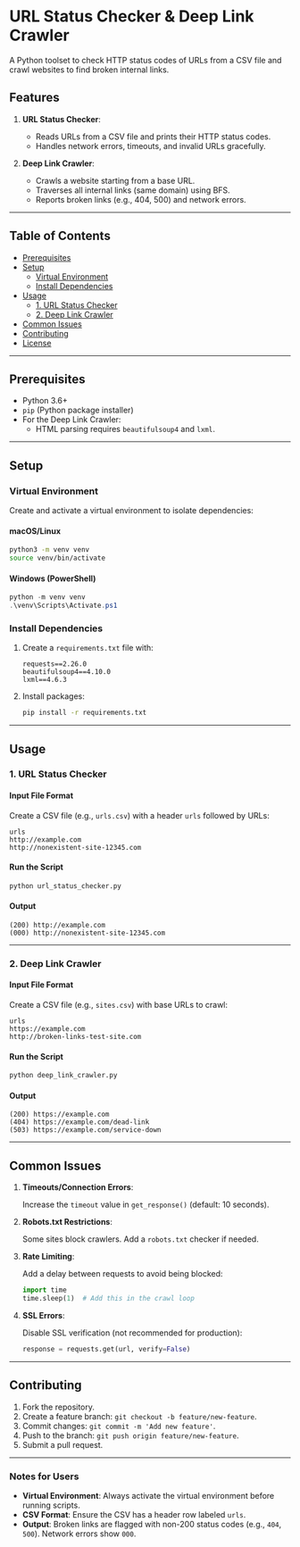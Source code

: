 # URL Status Checker & Deep Link Crawler

A Python toolset to check HTTP status codes of URLs from a CSV file and crawl websites to find broken internal links.

## Features

1. **URL Status Checker**:

   - Reads URLs from a CSV file and prints their HTTP status codes.
   - Handles network errors, timeouts, and invalid URLs gracefully.

2. **Deep Link Crawler**:
   - Crawls a website starting from a base URL.
   - Traverses all internal links (same domain) using BFS.
   - Reports broken links (e.g., 404, 500) and network errors.

---

## Table of Contents

- [Prerequisites](#prerequisites)
- [Setup](#setup)
  - [Virtual Environment](#virtual-environment)
  - [Install Dependencies](#install-dependencies)
- [Usage](#usage)
  - [1. URL Status Checker](#1-url-status-checker)
  - [2. Deep Link Crawler](#2-deep-link-crawler)
- [Common Issues](#common-issues)
- [Contributing](#contributing)
- [License](#license)

---

## Prerequisites

- Python 3.6+
- `pip` (Python package installer)
- For the Deep Link Crawler:
  - HTML parsing requires `beautifulsoup4` and `lxml`.

---

## Setup

### Virtual Environment

Create and activate a virtual environment to isolate dependencies:

#### **macOS/Linux**

```bash
python3 -m venv venv
source venv/bin/activate
```

#### **Windows (PowerShell)**

```powershell
python -m venv venv
.\venv\Scripts\Activate.ps1
```

### Install Dependencies

1. Create a `requirements.txt` file with:

   ```text
   requests==2.26.0
   beautifulsoup4==4.10.0
   lxml==4.6.3
   ```

2. Install packages:

   ```bash
   pip install -r requirements.txt
   ```

---

## Usage

### 1. URL Status Checker

#### Input File Format

Create a CSV file (e.g., `urls.csv`) with a header `urls` followed by URLs:

```csv
urls
http://example.com
http://nonexistent-site-12345.com
```

#### Run the Script

```bash
python url_status_checker.py
```

#### Output

```text
(200) http://example.com
(000) http://nonexistent-site-12345.com
```

---

### 2. Deep Link Crawler

#### Input File Format

Create a CSV file (e.g., `sites.csv`) with base URLs to crawl:

```csv
urls
https://example.com
http://broken-links-test-site.com
```

#### Run the Script

```bash
python deep_link_crawler.py
```

#### Output

```text
(200) https://example.com
(404) https://example.com/dead-link
(503) https://example.com/service-down
```

---

## Common Issues

1. **Timeouts/Connection Errors**:

   Increase the `timeout` value in `get_response()` (default: 10 seconds).

2. **Robots.txt Restrictions**:

   Some sites block crawlers. Add a `robots.txt` checker if needed.

3. **Rate Limiting**:

   Add a delay between requests to avoid being blocked:

   ```python
   import time
   time.sleep(1)  # Add this in the crawl loop
   ```

4. **SSL Errors**:

   Disable SSL verification (not recommended for production):

   ```python
   response = requests.get(url, verify=False)
   ```

---

## Contributing

1. Fork the repository.
2. Create a feature branch: `git checkout -b feature/new-feature`.
3. Commit changes: `git commit -m 'Add new feature'`.
4. Push to the branch: `git push origin feature/new-feature`.
5. Submit a pull request.

---

### Notes for Users

- **Virtual Environment**: Always activate the virtual environment before running scripts.
- **CSV Format**: Ensure the CSV has a header row labeled `urls`.
- **Output**: Broken links are flagged with non-200 status codes (e.g., `404`, `500`). Network errors show `000`.
